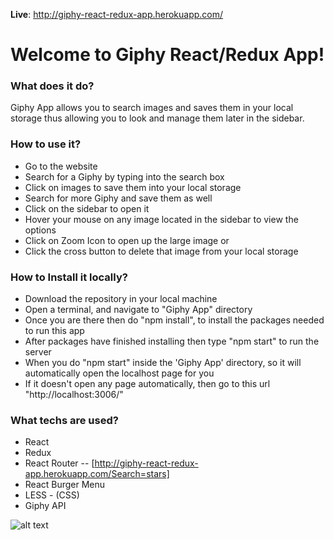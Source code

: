 **Live**: http://giphy-react-redux-app.herokuapp.com/

Welcome to Giphy React/Redux App!
===================

### What does it do?  

Giphy App allows you to search images and saves them in your local storage thus allowing you to look and manage them later in the sidebar.

### How to use it?

- Go to the website
- Search for a Giphy by typing into the search box
- Click on images to save them into your local storage
- Search for more Giphy and save them as well
- Click on the sidebar to open it
- Hover your mouse on any image located in the sidebar to view the options
- Click on Zoom Icon to open up the large image or
- Click the cross button to delete that image from your local storage
                                            
### How to Install it locally?  

 - Download the repository in your local machine
 - Open a terminal, and navigate to "Giphy App" directory
 - Once you are there then do "npm install", to install the packages needed to run this app
 - After packages have finished installing then type "npm start" to run the server
 - When you do "npm start" inside the 'Giphy App' directory, so it will automatically open the localhost page for you
 - If it doesn't open any page automatically, then go to this url "http://localhost:3006/"


### What techs are used? 
 - React
 - Redux
 - React Router -- [http://giphy-react-redux-app.herokuapp.com/Search=stars]
 - React Burger Menu
 - LESS - (CSS)
 - Giphy API

![alt text](https://raw.githubusercontent.com/askflow1111/giphy-react-app/master/public/screenshot.png)
